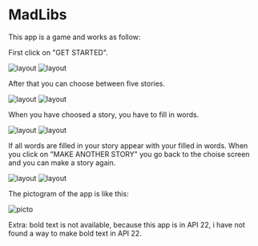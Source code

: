 # MadLibs

This app is a game and works as follow:

First click on "GET STARTED".

![layout](app/src/main/res/drawable/main.png) 
![layout](app/src/main/res/drawable/main_land.png)

After that you can choose between five stories.

![layout](app/src/main/res/drawable/choise.png) 
![layout](app/src/main/res/drawable/choise_land.png)

When you have choosed a story, you have to fill in words.

![layout](app/src/main/res/drawable/input.png) 
![layout](app/src/main/res/drawable/input_land.png)

If all words are filled in your story appear with your filled in words. When you click on "MAKE ANOTHER STORY" you go back to the choise screen and you can make a story again.

![layout](app/src/main/res/drawable/story.png) 
![layout](app/src/main/res/drawable/story_land.png)

The pictogram of the app is like this:

![picto](app/src/main/res/drawable/pictogram.png)

Extra: bold text is not available, because this app is in API 22, i have not found a way to make bold text in API 22. 
